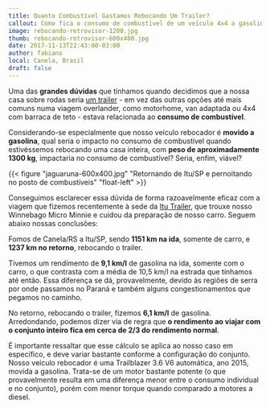 ```yaml
---
title: Quanto Combustível Gastamos Rebocando Um Trailer?
callout: Como fica o consumo de combustível de um veículo 4x4 a gasolina, ao rebocar um trailer?
image: rebocando-retrovisor-1200.jpg
thumb: rebocando-retrovisor-600x400.jpg
date: 2017-11-13T22:43:00-03:00
author: fabiano
local: Canela, Brasil
draft: false
---
```


Uma das **grandes dúvidas** que tínhamos quando decidimos que a nossa casa sobre rodas seria [um trailer](https://www.instagram.com/p/BYqxQYEHPTr/?taken-by=6overlanders) - em vez das outras opções até mais comuns numa viagem overlander, como motorhome, van adaptada ou 4x4 com barraca de teto - estava relacionada ao **consumo de combustível**.

Considerando-se especialmente que nosso veículo rebocador é **movido a gasolina**, qual seria o impacto no consumo de combustível quando estivéssemos rebocando uma casa inteira, com **peso de aproximadamente 1300 kg**, impactaria no consumo de combustível? Seria, enfim, viável?

{{< figure "jaguaruna-600x400.jpg" "Retornando de Itu/SP e pernoitando no posto de combustíveis" "float-left" >}}

Conseguimos esclarecer essa dúvida de forma razoavelmente eficaz com a viagem que fizemos recentemente à sede da [Itu Trailer](http://www.itutrailer.com.br/), que trouxe nosso Winnebago Micro Minnie e cuidou da preparação de nosso carro. Seguem abaixo nossas conclusões:

Fomos de Canela/RS a Itu/SP, sendo **1151 km na ida**, somente de carro, e **1237 km no retorno**, rebocando o trailer. 

Tivemos um rendimento de **9,1 km/l** de gasolina na ida, somente com o carro, o que contrasta com a média de 10,5 km/l na estrada que tínhamos até então. Essa diferença se dá, provavelmente, devido às regiões de serra por onde passamos no Paraná e também alguns congestionamentos que pegamos no caminho.

No retorno, rebocando o trailer, fizemos **6,1 km/l** de gasolina. Arredondando, podemos dizer via de regra que **o rendimento ao viajar com o conjunto inteiro fica em cerca de 2/3 do rendimento normal**.

É importante ressaltar que esse cálculo se aplica ao nosso caso em específico, e deve variar bastante conforme a configuração do conjunto. Nosso veículo rebocador é uma Trailblazer 3.6 V6 automática, ano 2015, movida a gasolina. Trata-se de um motor bastante potente (o que provavelmente resulta em uma diferença menor entre o consumo individual e no conjunto), porém com menor torque quando comparado a motores a diesel. 
